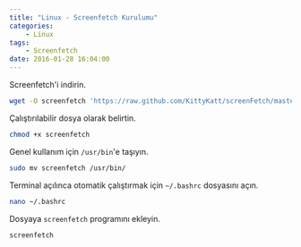 ```yaml
---
title: "Linux - Screenfetch Kurulumu"
categories:
    - Linux
tags:
    - Screenfetch
date: 2016-01-28 16:04:00
---
```


Screenfetch'i indirin.

```bash
wget -O screenfetch 'https://raw.github.com/KittyKatt/screenFetch/master/screenfetch-dev'
```

Çalıştırılabilir dosya olarak belirtin.

```bash
chmod +x screenfetch
```

Genel kullanım için `/usr/bin`'e taşıyın.

```bash
sudo mv screenfetch /usr/bin/
```

Terminal açılınca otomatik çalıştırmak için `~/.bashrc` dosyasını açın.

```bash
nano ~/.bashrc
```

Dosyaya `screenfetch` programını ekleyin.

```bash
screenfetch
```